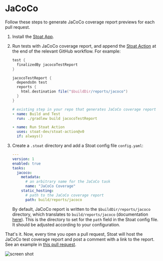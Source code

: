 # JaCoCo

Follow these steps to generate JaCoCo coverage report previews for each pull request.

1. Install the [Stoat App](https://github.com/apps/stoat-app).

2. Run tests with JaCoCo coverage report, and append the [Stoat Action](https://github.com/stoat-dev/stoat-action) at the end of the relevant GitHub workflow. For example:

    ```gradle title="build.gradle"
    test {
      finalizedBy jacocoTestReport
    }

    jacocoTestReport {
      dependsOn test
      reports {
        html.destination file("$buildDir/reports/jacoco")
      }
    }
    ```

    ```yaml title=".github/workflows/build.yaml"
    # existing step in your repo that generates JaCoCo coverage report
    - name: Build and Test
      run: ./gradlew build jacocoTestReport

    - name: Run Stoat Action
      uses: stoat-dev/stoat-action@v0
      if: always()
    ```

3. Create a `.stoat` directory and add a Stoat config file `config.yaml`:

    ```yaml title=".stoat/config.yaml"
    ---
    version: 1
    enabled: true
    tasks:
      jacoco:
        metadata:
          # an arbitrary name for the JaCoCo task
          name: "JaCoCo Coverage"
        static_hosting:
          # path to the JaCoCo coverage report
          path: build/reports/jacoco
    ```

   By default, JaCoCo report is written to the `$buildDir/reports/jacoco` directory, which translates to `build/reports/jacoco` (documentation [here](https://docs.gradle.org/current/userguide/jacoco_plugin.html)). This is the directory to set for the `path` field in the Stoat config file. It should be adjusted according to your configuration.

That's it. Now, every time you open a pull request, Stoat will host the JaCoCo test coverage report and post a comment with a link to the report. See an example in [this pull request](https://github.com/stoat-dev/examples/pull/1).

![screen shot](https://user-images.githubusercontent.com/1933157/204409716-b3eff069-6a6a-486e-92f4-b397fd4b8ae8.png)
